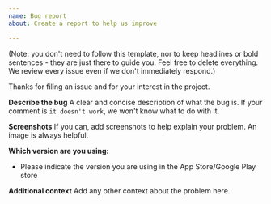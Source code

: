 ```yaml
---
name: Bug report
about: Create a report to help us improve

---
```


(Note: you don't need to follow this template, nor to keep headlines or bold sentences - they are just there to guide you. Feel free to delete everything. We review every issue even if we don't immediately respond.)

Thanks for filing an issue and for your interest in the project.

**Describe the bug**
A clear and concise description of what the bug is. If your comment is `it doesn't work`, we won't know what to do with it.

**Screenshots**
If you can, add screenshots to help explain your problem. An image is always helpful.

**Which version are you using:**
 - Please indicate the version you are using in the App Store/Google Play store

**Additional context**
Add any other context about the problem here.